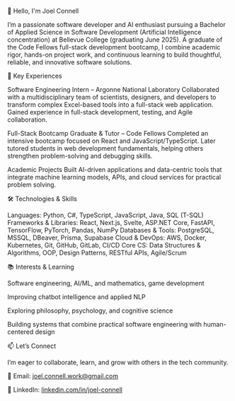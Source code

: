 👋 Hello, I'm Joel Connell

I’m a passionate software developer and AI enthusiast pursuing a Bachelor of Applied Science in Software Development (Artificial Intelligence concentration) at Bellevue College (graduating June 2025).
A graduate of the Code Fellows full-stack development bootcamp, I combine academic rigor, hands-on project work, and continuous learning to build thoughtful, reliable, and innovative software solutions.

🌟 Key Experiences

Software Engineering Intern – Argonne National Laboratory
Collaborated with a multidisciplinary team of scientists, designers, and developers to transform complex Excel-based tools into a full-stack web application. Gained experience in full-stack development, testing, and Agile collaboration.

Full-Stack Bootcamp Graduate & Tutor – Code Fellows
Completed an intensive bootcamp focused on React and JavaScript/TypeScript. Later tutored students in web development fundamentals, helping others strengthen problem-solving and debugging skills.

Academic Projects
Built AI-driven applications and data-centric tools that integrate machine learning models, APIs, and cloud services for practical problem solving.

🛠️ Technologies & Skills

Languages: Python, C#, TypeScript, JavaScript, Java, SQL (T-SQL)
Frameworks & Libraries: React, Next.js, Svelte, ASP.NET Core, FastAPI, TensorFlow, PyTorch, Pandas, NumPy
Databases & Tools: PostgreSQL, MSSQL, DBeaver, Prisma, Supabase
Cloud & DevOps: AWS, Docker, Kubernetes, Git, GitHub, GitLab, CI/CD
Core CS: Data Structures & Algorithms, OOP, Design Patterns, RESTful APIs, Agile/Scrum

📚 Interests & Learning

Software engineering, AI/ML, and mathematics, game development

Improving chatbot intelligence and applied NLP

Exploring philosophy, psychology, and cognitive science

Building systems that combine practical software engineering with human-centered design

📫 Let’s Connect

I’m eager to collaborate, learn, and grow with others in the tech community.

📧 Email: joel.connell.work@gmail.com

💼 LinkedIn: [linkedin.com/in/joel-connell](https://www.linkedin.com/in/joel-connell/)
